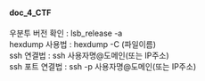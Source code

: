 #### doc_4_CTF

우분투 버전 확인 : lsb_release -a          
hexdump 사용법 : hexdump -C (파일이름)       
ssh 연결법 : ssh 사용자명@도메인(또는 IP주소)        
ssh 포트 연결법 : ssh -p 사용자명@도메인(또는 IP주소)       
